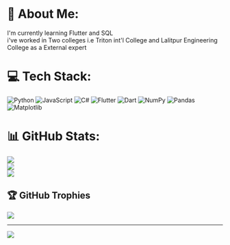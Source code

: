 # 💫 About Me:
I'm currently learning Flutter and SQL<br>i've worked in Two colleges i.e Triton int'l College and Lalitpur Engineering College as a External expert 


# 💻 Tech Stack:
![Python](https://img.shields.io/badge/python-3670A0?style=for-the-badge&logo=python&logoColor=ffdd54) ![JavaScript](https://img.shields.io/badge/javascript-%23323330.svg?style=for-the-badge&logo=javascript&logoColor=%23F7DF1E) ![C#](https://img.shields.io/badge/c%23-%23239120.svg?style=for-the-badge&logo=csharp&logoColor=white) ![Flutter](https://img.shields.io/badge/Flutter-%2302569B.svg?style=for-the-badge&logo=Flutter&logoColor=white) ![Dart](https://img.shields.io/badge/dart-%230175C2.svg?style=for-the-badge&logo=dart&logoColor=white) ![NumPy](https://img.shields.io/badge/numpy-%23013243.svg?style=for-the-badge&logo=numpy&logoColor=white) ![Pandas](https://img.shields.io/badge/pandas-%23150458.svg?style=for-the-badge&logo=pandas&logoColor=white) ![Matplotlib](https://img.shields.io/badge/Matplotlib-%23ffffff.svg?style=for-the-badge&logo=Matplotlib&logoColor=black)
# 📊 GitHub Stats:
![](https://github-readme-stats.vercel.app/api?username=Aryan&theme=dark&hide_border=false&include_all_commits=true&count_private=false)<br/>
![](https://github-readme-streak-stats.herokuapp.com/?user=Aryan&theme=dark&hide_border=false)<br/>
![](https://github-readme-stats.vercel.app/api/top-langs/?username=Aryan&theme=dark&hide_border=false&include_all_commits=true&count_private=false&layout=compact)

## 🏆 GitHub Trophies
![](https://github-profile-trophy.vercel.app/?username=Aryan&theme=radical&no-frame=true&no-bg=false&margin-w=4)

---
[![](https://visitcount.itsvg.in/api?id=Aryan&icon=0&color=0)](https://visitcount.itsvg.in)

<!-- Proudly created with GPRM ( https://gprm.itsvg.in ) -->
